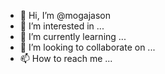 - 👋 Hi, I’m @mogajason
- 👀 I’m interested in ...
- 🌱 I’m currently learning ...
- 💞️ I’m looking to collaborate on ...
- 📫 How to reach me ...

<!---
mogajason/mogajason is a ✨ special ✨ repository because its `README.md` (this file) appears on your GitHub profile.
You can click the Preview link to take a look at your changes.
--->
